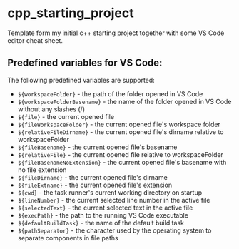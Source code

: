 # cpp_starting_project

Template form my initial c++ starting project together with some VS Code editor cheat sheet.

## Predefined variables for VS Code:

The following predefined variables are supported:

- ```${workspaceFolder}``` - the path of the folder opened in VS Code
- ```${workspaceFolderBasename}``` - the name of the folder opened in VS Code without any slashes (/)
- ```${file}``` - the current opened file
- ```${fileWorkspaceFolder}``` - the current opened file's workspace folder
- ```${relativeFileDirname}``` - the current opened file's dirname relative to workspaceFolder
- ```${fileBasename}``` - the current opened file's basename
- ```${relativeFile}``` - the current opened file relative to workspaceFolder
- ```${fileBasenameNoExtension}``` - the current opened file's basename with no file extension
- ```${fileDirname}``` - the current opened file's dirname
- ```${fileExtname}``` - the current opened file's extension
- ```${cwd}``` - the task runner's current working directory on startup
- ```${lineNumber}``` - the current selected line number in the active file
- ```${selectedText}``` - the current selected text in the active file
- ```${execPath}``` - the path to the running VS Code executable
- ```${defaultBuildTask}``` - the name of the default build task
- ```${pathSeparator}``` - the character used by the operating system to separate components in file paths
  
